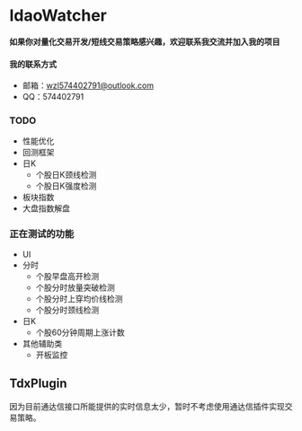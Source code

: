 # IdaoWatcher
**如果你对量化交易开发/短线交易策略感兴趣，欢迎联系我交流并加入我的项目**
#### 我的联系方式
* 邮箱：wzl574402791@outlook.com
* QQ：574402791

### TODO
* 性能优化
* 回测框架
* 日K
  * 个股日K颈线检测
  * 个股日K强度检测
* 板块指数
* 大盘指数解盘

### 正在测试的功能
* UI
* 分时
  * 个股早盘高开检测
  * 个股分时放量突破检测
  * 个股分时上穿均价线检测
  * 个股分时颈线检测
* 日K
  * 个股60分钟周期上涨计数
* 其他辅助类
  * 开板监控

## TdxPlugin
因为目前通达信接口所能提供的实时信息太少，暂时不考虑使用通达信插件实现交易策略。
